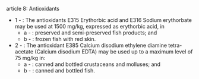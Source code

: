 article 8: Antioxidants

<ul>
			<li>1 - : The antioxidants E315 Erythorbic acid and E316 Sodium erythorbate may be used at 1500 mg&#x2F;kg, expressed as erythorbic acid, in<ul>
						<li>a - : preserved and semi-preserved fish products; and<ul>
						</ul></li>						<li>b - : frozen fish with red skin.<ul>
						</ul></li>			</ul></li>			<li>2 - : The antioxidant E385 Calcium disodium ethylene diamine tetra-acetate (Calcium disodium EDTA) may be used up to a maximum level of 75 mg&#x2F;kg in:<ul>
						<li>a - : canned and bottled crustaceans and molluses; and<ul>
						</ul></li>						<li>b - : canned and bottled fish.<ul>
						</ul></li>			</ul></li></ul>